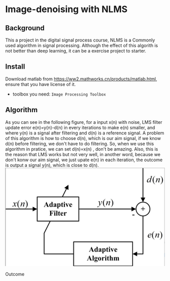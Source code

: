 Image-denoising with NLMS
===
Background
---
This a project in the digital signal process course, NLMS is a  Commonly used algorithm in signal processing. Although the effect of this algorith is not better than deep learning, it can be a exercise project to starter.

Install
-------
Download matlab from https://ww2.mathworks.cn/products/matlab.html, ensure that you have license of it.
  * toolbox you need: `Image Processing Toolbox`

Algorithm
-----
As you can see in the following figure, for a input x(n) with noise, LMS filter update error e(n)=y(n)-d(n) in every iterations to make e(n) smaller, and where y(n) is a signal after filtering and d(n) is a reference signal. A problem of this algorithm is how to choose d(n), which is our aim signal, if we know d(n) before filtering, we don't have to do filtering. So, when we use this algorithm in pratice, we can set d(n)=x(n) , don't be amazing. Also, this is the reason that LMS works but not very well, in another word, because we don't konw our aim signal, we just upate e(n) in each iteration, the outcome is output a signal y(n), which is close to d(n).
![image](https://github.com/WangSuhan/Image-denoising/blob/main/image%20denoising/LMS-picture.JPG)

Outcome
